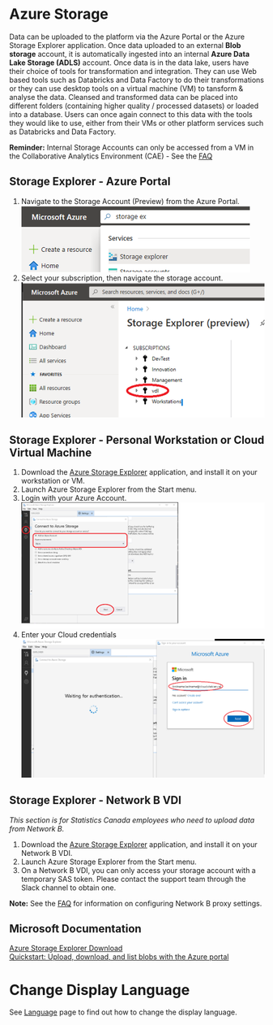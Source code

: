 # Azure Storage

Data can be uploaded to the platform via the Azure Portal or the Azure Storage Explorer application. Once data uploaded to an external **Blob storage** account, it is automatically ingested into an internal **Azure Data Lake Storage (ADLS)** account.  Once data is in the data lake, users have their choice of tools for transformation and integration. They can use Web based tools such as Databricks and Data Factory to do their transformations or they can use desktop tools on a virtual machine (VM) to tansform & analyse the data. Cleansed and transformed data can be placed into different folders (containing higher quality / processed datasets) or loaded into a database. Users can once again connect to this data with the tools they would like to use, either from their VMs or other platform services such as Databricks and Data Factory.

**Reminder:** Internal Storage Accounts can only be accessed from a VM in the Collaborative Analytics Environment (CAE) - See the [FAQ](FAQ.md) 

## Storage Explorer - Azure Portal 
1. Navigate to the Storage Account (Preview) from the Azure Portal. 
![StorageExplorerSearch](images/StorageExplorerSearchPortal.png)  
2. Select your subscription, then navigate the storage account.   
![StorageExplorerPortal](images/StorageExplorerPortalPreview.png)  

## Storage Explorer - Personal Workstation or Cloud Virtual Machine
1. Download the [Azure Storage Explorer](https://azure.microsoft.com/en-us/features/storage-explorer/) application, and install it on your workstation or VM.
2. Launch Azure Storage Explorer from the Start menu.
3. Login with your Azure Account.  
   ![Connect using Azure Account](images/AzureStorageConnectionCloudVM1.png)  
4. Enter your Cloud credentials
   ![Use your Cloud Credentials](images/AzureStorageConnectionCloudVM2.png)  

## Storage Explorer - Network B VDI
_This section is for Statistics Canada employees who need to upload data from Network B._  
1. Download the [Azure Storage Explorer](https://azure.microsoft.com/en-us/features/storage-explorer/) application, and install it on your Network B VDI. 
2. Launch Azure Storage Explorer from the Start menu.  
3. On a Network B VDI, you can only access your storage account with a temporary SAS token. Please contact the support team through the Slack channel to obtain one.  

**Note:** See the [FAQ](FAQ.md) for information on configuring Network B proxy settings.

## Microsoft Documentation
[Azure Storage Explorer Download](https://azure.microsoft.com/en-us/features/storage-explorer/)  
[Quickstart: Upload, download, and list blobs with the Azure portal](https://docs.microsoft.com/en-us/azure/storage/blobs/storage-quickstart-blobs-portal) 

# Change Display Language

See [Language](Language.md) page to find out how to change the display language.


